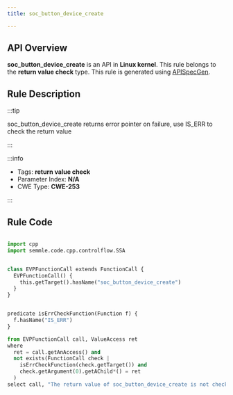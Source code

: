 ```yaml
---
title: soc_button_device_create

---
```



## API Overview
**soc_button_device_create** is an API in **Linux kernel**. This rule belongs to the **return value check** type. This rule is generated using [APISpecGen](../../tools/APISpecGen).
## Rule Description

:::tip

soc_button_device_create returns error pointer on failure, use IS_ERR to check the return value

:::

:::info

- Tags: **return value check**
- Parameter Index: **N/A**
- CWE Type: **CWE-253**

:::

## Rule Code
```python

import cpp
import semmle.code.cpp.controlflow.SSA


class EVPFunctionCall extends FunctionCall {
  EVPFunctionCall() {
    this.getTarget().hasName("soc_button_device_create")
  }
}


predicate isErrCheckFunction(Function f) {
  f.hasName("IS_ERR") 
}

from EVPFunctionCall call, ValueAccess ret
where
  ret = call.getAnAccess() and
  not exists(FunctionCall check |
    isErrCheckFunction(check.getTarget()) and
    check.getArgument(0).getAChild*() = ret
  )
select call, "The return value of soc_button_device_create is not checked with IS_ERR."
    
```
